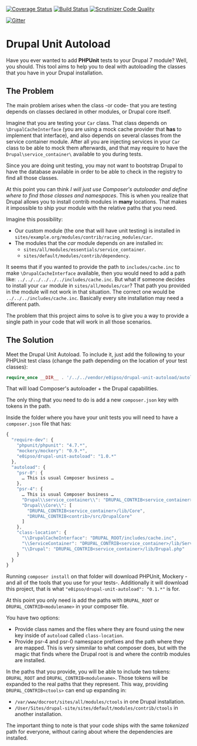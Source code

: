 [![Coverage Status](https://coveralls.io/repos/e0ipso/drupal-unit-autoload/badge.svg)](https://coveralls.io/r/e0ipso/drupal-unit-autoload) [![Build Status](https://travis-ci.org/e0ipso/drupal-unit-autoload.svg?branch=master)](https://travis-ci.org/e0ipso/drupal-unit-autoload) [![Scrutinizer Code Quality](https://scrutinizer-ci.com/g/e0ipso/drupal-unit-autoload/badges/quality-score.png?b=master)](https://scrutinizer-ci.com/g/e0ipso/drupal-unit-autoload/?branch=master)

[![Gitter](https://badges.gitter.im/Join%20Chat.svg)](https://gitter.im/e0ipso/drupal-unit-autoload?utm_source=badge&utm_medium=badge&utm_campaign=pr-badge)

# Drupal Unit Autoload

Have you ever wanted to add **PHPUnit** tests to your Drupal 7 module? Well, you should. This tool aims to help you to deal
with autoloading the classes that you have in your Drupal installation.

## The Problem
The main problem arises when the class -or code- that you are testing depends on classes declared in other modules, or
Drupal core itself.

Imagine that you are testing your `Car` class. That class depends on `\DrupalCacheInterface` (you are using a mock cache
provider that **has** to implement that interface), and also depends on several classes from the service container
module. After all you are injecting services in your `Car` class to be able to mock them afterwards, and that may
require to have the `Drupal\service_container\` available to you during tests.

Since you are doing unit testing, you may not want to bootstrap Drupal to have the database available in order to be
able to check in the registry to find all those classes.

At this point you can think _I will just use Composer's autoloader and define where to find those classes and
namespaces_. This is when you realize that Drupal allows you to install contrib modules in **many** locations. That
makes it impossible to ship your module with the relative paths that you need.

Imagine this possibility:
  - Our custom module (the one that will have unit testing) is installed in `sites/example.org/modules/contrib/racing_modules/car`.
  - The modules that the _car_ module depends on are installed in:
    - `sites/all/modules/essentials/service_container`.
    - `sites/default/modules/contrib/dependency`.

It seems that if you wanted to provide the path to `includes/cache.inc` to make `\DrupalCacheInterface` available, then
you would need to add a path like: `../../../../../../includes/cache.inc`. But what if someone decides to install your
`car` module in `sites/all/modules/car`? That path you provided in the module will not work in that situation. The
correct one would be `../../../includes/cache.inc`. Basically every site installation may need a different path.

The problem that this project aims to solve is to give you a way to provide a single path in your code that will work in
all those scenarios.

## The Solution
Meet the Drupal Unit Autoload. To include it, just add the following to your PHPUnit test class (change the path
depending on the location of your test classes):

```php
require_once __DIR__ . '/../../vendor/e0ipso/drupal-unit-autoload/autoload.php';
```

That will load Composer's autoloader + the Drupal capabilities.

The only thing that you need to do is add a new `composer.json` key with tokens in the path.

Inside the folder where you have your unit tests you will need to have a `composer.json` file that has:

```js
{
  "require-dev": {
    "phpunit/phpunit": "4.7.*",
    "mockery/mockery": "0.9.*",
    "e0ipso/drupal-unit-autoload": "1.0.*"
  },
  "autoload": {
    "psr-0": {
      … This is usual Composer business …
    },
    "psr-4": {
      … This is usual Composer business …
      "Drupal\\service_container\\": "DRUPAL_CONTRIB<service_container>/src",
      "Drupal\\Core\\": [
        "DRUPAL_CONTRIB<service_container>/lib/Core",
        "DRUPAL_CONTRIB<contrib>/src/DrupalCore"
      ]
    },
    "class-location": {
      "\\DrupalCacheInterface": "DRUPAL_ROOT/includes/cache.inc",
      "\\ServiceContainer": "DRUPAL_CONTRIB<service_container>/lib/ServiceContainer.php",
      "\\Drupal": "DRUPAL_CONTRIB<service_container>/lib/Drupal.php"
    }
  }
}
```

Running `composer install` on that folder will download PHPUnit, Mockery -and all of the tools that you use for your
tests-. Additionally it will download this project, that is what `"e0ipso/drupal-unit-autoload": "0.1.*"` is
for.

At this point you only need is add the paths with `DRUPAL_ROOT` or `DRUPAL_CONTRIB<modulename>` in your composer file.

You have two options:
  - Provide class names and the files where they are found using the new key inside of `autoload` called `class-location`.
  - Provide psr-4 and psr-0 namespace prefixes and the path where they are mapped. This is very simmilar to what
    composer does, but with the magic that finds where the Drupal root is and where the contrib modules are installed.

In the paths that you provide, you will be able to include two tokens: `DRUPAL_ROOT` and `DRUPAL_CONTRIB<modulename>`.
Those tokens will be expanded to the real paths that they represent. This way, providing `DRUPAL_CONTRIB<ctools>` can end up expanding in:
  - `/var/www/docroot/sites/all/modules/ctools` in one Drupal installation.
  - `/User/Sites/drupal-site/sites/default/modules/contrib/ctools` in another installation.
  
The important thing to note is that your code ships with the same _tokenized_ path for everyone, without caring about
where the dependencies are installed.
